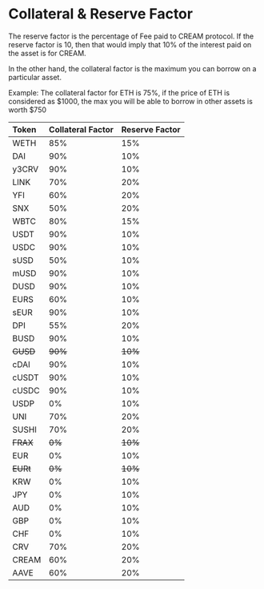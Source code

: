 # Collateral & Reserve Factor

The reserve factor is the percentage of Fee paid to CREAM protocol. If the reserve factor is 10, then that would imply that 10% of the interest paid on the asset is for CREAM.

In the other hand, the collateral factor is the maximum you can borrow on a particular asset.

Example: The collateral factor for ETH is 75%, if the price of ETH is considered as $1000, the max you will be able to borrow in other assets is worth $750

| Token | Collateral Factor | Reserve Factor |
| :--- | :--- | :--- |
| WETH | 85% | 15% |
| DAI | 90% | 10% |
| y3CRV | 90% | 10% |
| LINK | 70% | 20% |
| YFI | 60% | 20% |
| SNX | 50% | 20% |
| WBTC | 80% | 15% |
| USDT | 90% | 10% |
| USDC | 90% | 10% |
| sUSD | 50% | 10% |
| mUSD | 90% | 10% |
| DUSD | 90% | 10% |
| EURS | 60% | 10% |
| sEUR | 90% | 10% |
| DPI | 55% | 20% |
| BUSD | 90% | 10% |
| ~~GUSD~~ | ~~90%~~ | ~~10%~~ |
| cDAI | 90% | 10% |
| cUSDT | 90% | 10% |
| cUSDC | 90% | 10% |
| USDP | 0% | 10% |
| UNI | 70% | 20% |
| SUSHI | 70% | 20% |
| ~~FRAX~~ | ~~0%~~ | ~~10%~~ |
| EUR | 0% | 10% |
| ~~EURt~~ | ~~0%~~ | ~~10%~~ |
| KRW | 0% | 10% |
| JPY | 0% | 10% |
| AUD | 0% | 10% |
| GBP | 0% | 10% |
| CHF | 0% | 10% |
| CRV | 70% | 20% |
| CREAM | 60% | 20% |
| AAVE | 60% | 20% |

